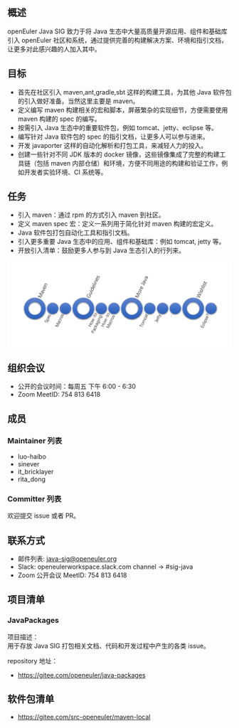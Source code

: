 ## 概述

openEuler Java SIG 致力于将 Java 生态中大量高质量开源应用、组件和基础库引入 openEuler 社区和系统，通过提供完善的构建解决方案、环境和指引文档，让更多对此感兴趣的人加入其中。


## 目标

- 首先在社区引入 maven,ant,gradle,sbt 这样的构建工具，为其他 Java 软件包的引入做好准备。当然这里主要是 maven。
- 定义编写 maven 构建相关的宏和脚本，屏蔽繁杂的实现细节，方便需要使用 maven 构建的 spec 的编写。
- 按需引入 Java 生态中的重要软件包，例如 tomcat、jetty、eclipse 等。
- 编写针对 Java 软件包的 spec 的指引文档，让更多人可以参与进来。
- 开发 javaporter 这样的自动化解析和打包工具，来减轻人力的投入。
- 创建一些针对不同 JDK 版本的 docker 镜像，这些镜像集成了完整的构建工具链（包括 maven 内部仓储）和环境，方便不同用途的构建和验证工作，例如开发者实验环境、CI 系统等。

## 任务

- 引入 maven：通过 rpm 的方式引入 maven 到社区。
- 定义 maven spec 宏：定义一系列用于简化针对 maven 构建的宏定义。
- Java 软件包打包自动化工具和指引文档。
- 引入更多重要 Java 生态中的应用、组件和基础库：例如 tomcat, jetty 等。
- 开放引入清单：鼓励更多人参与到 Java 生态引入的行列来。

![missions](missions.png)

## 组织会议

- 公开的会议时间：每周五 下午 6:00 - 6:30
- Zoom MeetID: 754 813 6418

## 成员

### Maintainer 列表

- luo-haibo
- sinever
- it_bricklayer
- rita_dong

### Committer 列表

欢迎提交 issue 或者 PR。

## 联系方式

- 邮件列表: java-sig@openeuler.org
- Slack: openeulerworkspace.slack.com channel -> #sig-java
- Zoom 公开会议 MeetID: 754 813 6418

## 项目清单

### JavaPackages

项目描述：  
用于存放 Java SIG 打包相关文档、代码和开发过程中产生的各类 issue。

repository 地址：  
- https://gitee.com/openeuler/java-packages

## 软件包清单
- https://gitee.com/src-openeuler/maven-local